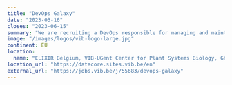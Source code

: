 ```yaml
---
title: "DevOps Galaxy"
date: "2023-03-16"
closes: "2023-06-15"
summary: "We are recruiting a DevOps responsible for managing and maintaining usegalaxy.be."
image: "/images/logos/vib-logo-large.jpg"
continent: EU
location:
  name: "ELIXIR Belgium, VIB-UGent Center for Plant Systems Biology, Ghent, Belgium"
location_url: "https://datacore.sites.vib.be/en"
external_url: "https://jobs.vib.be/j/55683/devops-galaxy"
---
```

